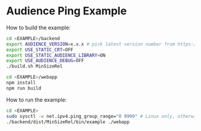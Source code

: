 # Audience Ping Example

How to build the example:

```sh
cd <EXAMPLE>/backend
export AUDIENCE_VERSION=x.x.x # pick latest version number from https://github.com/core-process/audience/releases, e.g. 1.0.0
export USE_STATIC_CRT=OFF
export USE_STATIC_AUDIENCE_LIBRARY=ON
export USE_AUDIENCE_DEBUG=OFF
./build.sh MinSizeRel

cd <EXAMPLE>/webapp
npm install
npm run build
```

How to run the example:

```sh
cd <EXAMPLE>
sudo sysctl -w net.ipv4.ping_group_range="0 9999" # Linux only, otherwise ICMP socket cannot be opened
./backend/dist/MinSizeRel/bin/example ./webapp
```
